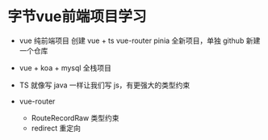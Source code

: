 # 字节vue前端项目学习

- vue 纯前端项目
    创建 vue + ts  vue-router pinia
    全新项目，单独 github 新建一个仓库
- vue + koa + mysql 全栈项目

- TS 就像写 java 一样让我们写 js，有更强大的类型约束

- vue-router
  - RouteRecordRaw 类型约束
  - redirect 重定向  
